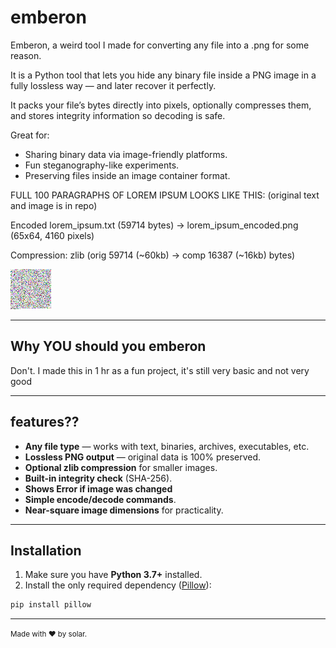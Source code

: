 # emberon
Emberon, a weird tool I made for converting any file into a .png for some reason.

It is a Python tool that lets you hide any binary file inside a PNG image in a fully lossless way — and later recover it perfectly.

It packs your file’s bytes directly into pixels, optionally compresses them, and stores integrity information so decoding is safe.

 Great for:
- Sharing binary data via image-friendly platforms.
- Fun steganography-like experiments.
- Preserving files inside an image container format.

FULL 100 PARAGRAPHS OF LOREM IPSUM LOOKS LIKE THIS: (original text and image is in repo)

Encoded lorem_ipsum.txt (59714 bytes) -> lorem_ipsum_encoded.png (65x64, 4160 pixels)

Compression: zlib (orig 59714 (~60kb) -> comp 16387 (~16kb) bytes)



![lorem_ipsum_100_paragraphs](lorem_ipsum_encoded.png)


---

## Why YOU should you emberon
 Don't. I made this in 1 hr as a fun project, it's still very basic and not very good

---

## features??
 - **Any file type** — works with text, binaries, archives, executables, etc.
- **Lossless PNG output** — original data is 100% preserved.
- **Optional zlib compression** for smaller images.
- **Built-in integrity check** (SHA-256).
- **Shows Error if image was changed**
- **Simple encode/decode commands**.
- **Near-square image dimensions** for practicality.

---

## Installation

1. Make sure you have **Python 3.7+** installed.
2. Install the only required dependency ([Pillow](https://pypi.org/project/Pillow/)):

```bash
pip install pillow
```
---

<sup> Made with ❤️ by solar. <sup>


